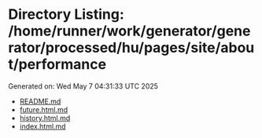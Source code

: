 # Directory Listing: /home/runner/work/generator/generator/processed/hu/pages/site/about/performance
Generated on: Wed May  7 04:31:33 UTC 2025

- [README.md](README.md)
- [future.html.md](future.html.md)
- [history.html.md](history.html.md)
- [index.html.md](index.html.md)
